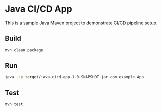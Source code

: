 # Java CI/CD App

This is a sample Java Maven project to demonstrate CI/CD pipeline setup.

## Build
```bash
mvn clean package
```

## Run
```bash
java -cp target/java-cicd-app-1.0-SNAPSHOT.jar com.example.App
```

## Test
```bash
mvn test
```
